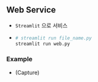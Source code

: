 ## Web Service

- ``Streamlit`` 으로 서비스

- ```python
  # streamlit run file_name.py
  streamlit run web.py
  ```



### Example

- (Capture)